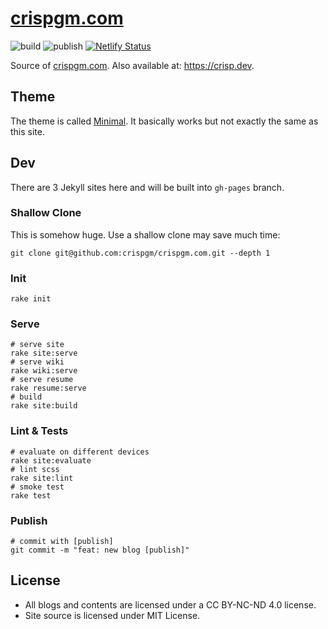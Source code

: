 # [crispgm.com](crispgm.com)

![build](https://github.com/crispgm/crispgm.com/workflows/build/badge.svg)
![publish](https://github.com/crispgm/crispgm.com/workflows/publish/badge.svg)
[![Netlify Status](https://api.netlify.com/api/v1/badges/3cb069fc-ecc9-4da8-8ad1-435a9a75bee7/deploy-status)](https://app.netlify.com/sites/crispgm/deploys)

Source of [crispgm.com](https://crispgm.com/). Also available at: <https://crisp.dev>.

## Theme

The theme is called [Minimal](https://github.com/crispgm/minimal). It basically works but not exactly the same as this site.

## Dev

There are 3 Jekyll sites here and will be built into `gh-pages` branch.

### Shallow Clone

This is somehow huge. Use a shallow clone may save much time:

```shell
git clone git@github.com:crispgm/crispgm.com.git --depth 1
```

### Init

```shell
rake init
```

### Serve

```shell
# serve site
rake site:serve
# serve wiki
rake wiki:serve
# serve resume
rake resume:serve
# build
rake site:build
```

### Lint & Tests

```shell
# evaluate on different devices
rake site:evaluate
# lint scss
rake site:lint
# smoke test
rake test
```

### Publish

```shell
# commit with [publish]
git commit -m "feat: new blog [publish]"
```

## License

* All blogs and contents are licensed under a CC BY-NC-ND 4.0 license.
* Site source is licensed under MIT License.
